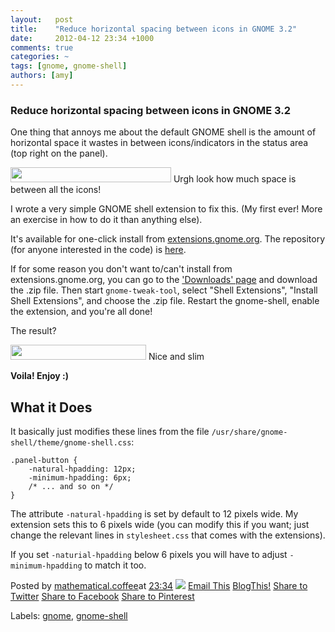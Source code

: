 ```yaml
---
layout:   post
title:    "Reduce horizontal spacing between icons in GNOME 3.2"
date:     2012-04-12 23:34 +1000
comments: true
categories: ~
tags: [gnome, gnome-shell]
authors: [amy]
---
```

### Reduce horizontal spacing between icons in GNOME 3.2

One thing that annoys me about the default GNOME shell is the amount of horizontal space it wastes in between icons/indicators in the status area (top right on the panel).

<tbody>
<tr><td style="text-align: center;"><a href="http://1.bp.blogspot.com/-Kdw2lhWlwxg/T4fGBVeSycI/AAAAAAAABUk/YuPbxK_HGAw/s1600/notification_tray_original.png" imageanchor="1" style="margin-left: auto; margin-right: auto;"><img border="0" height="24" width="257" src="http://1.bp.blogspot.com/-Kdw2lhWlwxg/T4fGBVeSycI/AAAAAAAABUk/YuPbxK_HGAw/s320/notification_tray_original.png"></a></td></tr>
<tr><td class="tr-caption" style="text-align: center;">Urgh look how much space is between all the icons!</td></tr>
</tbody>

I wrote a very simple GNOME shell extension to fix this. (My first ever! More an exercise in how to do it than anything else).

It's available for one-click install from [extensions.gnome.org](https://extensions.gnome.org/extension/355/status-area-horizontal-spacing/). The repository (for anyone interested in the code) is [here](https://bitbucket.org/mathematicalcoffee/status-area-horizontal-spacing-gnome-shell-extension).

If for some reason you don't want to/can't install from extensions.gnome.org, you can go to the ['Downloads' page](https://bitbucket.org/mathematicalcoffee/status-area-horizontal-spacing-gnome-shell-extension/downloads#download-84302) and download the .zip file. Then start `gnome-tweak-tool`, select "Shell Extensions", "Install Shell Extensions", and choose the .zip file. Restart the gnome-shell, enable the extension, and you're all done!

The result?

<tbody>
<tr><td style="text-align: center;">
<a href="http://1.bp.blogspot.com/-k61-1F47Ylk/T4fHW1SgdtI/AAAAAAAABUw/ovl51ORLZ0g/s1600/notification_tray_after.png" imageanchor="1" style="margin-left:auto; margin-right:auto; text-align: center"><img border="0" height="24" width="217" src="http://1.bp.blogspot.com/-k61-1F47Ylk/T4fHW1SgdtI/AAAAAAAABUw/ovl51ORLZ0g/s320/notification_tray_after.png"></a>
</td></tr>
<tr><td class="tr-caption" style="text-align: center;">Nice and slim</td></tr>
</tbody>

**Voila! Enjoy :)**

## What it Does

It basically just modifies these lines from the file `/usr/share/gnome-shell/theme/gnome-shell.css`:

    .panel-button {
        -natural-hpadding: 12px;
        -minimum-hpadding: 6px;
        /* ... and so on */
    }

The attribute `-natural-hpadding` is set by default to 12 pixels wide. My extension sets this to 6 pixels wide (you can modify this if you want; just change the relevant lines in `stylesheet.css` that comes with the extensions).

If you set `-naturial-hpadding` below 6 pixels you will have to adjust `-minimum-hpadding` to match it too.

Posted by [mathematical.coffee](http://www.blogger.com/profile/15453196627437456098 "author profile")at [<abbr class="published" title="2012-04-12T23:34:00-07:00">23:34</abbr>](reduce-horizontal-spacing-between-icons.html "permanent link") [![](http://img2.blogblog.com/img/icon18_edit_allbkg.gif)](http://www.blogger.com/post-edit.g?blogID=7039473604287682752&postID=5342763575571028434&from=pencil "Edit Post")
 [Email This](http://www.blogger.com/share-post.g?blogID=7039473604287682752&postID=5342763575571028434&target=email "Email This") [BlogThis!](http://www.blogger.com/share-post.g?blogID=7039473604287682752&postID=5342763575571028434&target=blog "BlogThis!") [Share to Twitter](http://www.blogger.com/share-post.g?blogID=7039473604287682752&postID=5342763575571028434&target=twitter "Share to Twitter") [Share to Facebook](http://www.blogger.com/share-post.g?blogID=7039473604287682752&postID=5342763575571028434&target=facebook "Share to Facebook") [Share to Pinterest](http://www.blogger.com/share-post.g?blogID=7039473604287682752&postID=5342763575571028434&target=pinterest "Share to Pinterest")
<plusone source="blogger:blog:plusone" href="http://mathematicalcoffee.blogspot.com/2012/04/reduce-horizontal-spacing-between-icons.html" size="medium" width="300" annotation="inline"></plusone>

Labels: [gnome](../../search/label/gnome.html), [gnome-shell](../../search/label/gnome-shell.html)

